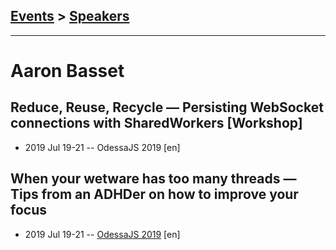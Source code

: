 ## [Events](../README.md) > [Speakers](../speakers.md)
---

# Aaron Basset

## Reduce, Reuse, Recycle — Persisting WebSocket connections with SharedWorkers [Workshop]
- 2019 Jul 19-21 -- OdessaJS 2019 [en]   
## When your wetware has too many threads — Tips from an ADHDer on how to improve your focus
- 2019 Jul 19-21 -- [OdessaJS 2019](https://www.youtube.com/watch?v=yGCb6_Td9G0) [en]   
